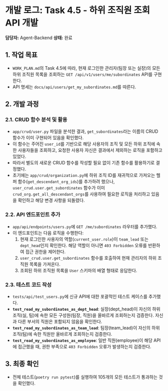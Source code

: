 # 개발 로그: Task 4.5 - 하위 조직원 조회 API 개발

**담당자:** Agent-Backend
**상태:** 완료

## 1. 작업 목표
- `WORK_PLAN.md`의 Task 4.5에 따라, 현재 로그인한 관리자(팀장 또는 실장)의 모든 하위 조직원 목록을 조회하는 `GET /api/v1/users/me/subordinates` API를 구현한다.
- API 명세는 `docs/api/users/get_my_subordinates.md`를 따른다.

## 2. 개발 과정

### 2.1. CRUD 함수 분석 및 활용
- `app/crud/user.py` 파일을 분석한 결과, `get_subordinates`라는 이름의 CRUD 함수가 이미 구현되어 있음을 확인했다.
- 이 함수는 주어진 `user_id`를 기반으로 해당 사용자의 조직 및 모든 하위 조직에 속한 사용자들을 조회하고, 요청한 사용자 자신은 결과에서 제외하는 로직을 포함하고 있었다.
- 따라서 별도의 새로운 CRUD 함수를 작성할 필요 없이 기존 함수를 활용하기로 결정했다.
- 초기에는 `app/crud/organization.py`에 하위 조직 ID를 재귀적으로 가져오는 헬퍼 함수(`get_descendant_org_ids`)를 추가하려 했으나, `user_crud.user.get_subordinates` 함수가 이미 `crud_org.get_all_descendant_orgs`를 사용하여 필요한 로직을 처리하고 있음을 확인하고 해당 변경 사항을 되돌렸다.

### 2.2. API 엔드포인트 추가
- `app/api/endpoints/users.py`에 `GET /me/subordinates` 라우터를 추가했다.
- 이 엔드포인트는 다음 로직을 수행한다:
    1. 현재 로그인한 사용자의 역할(`current_user.role`)이 `team_lead` 또는 `dept_head`인지 확인한다. 해당 역할이 아니면 `403 Forbidden` 오류를 반환하여 접근 권한을 제어한다.
    2. `user_crud.user.get_subordinates` 함수를 호출하여 현재 관리자의 하위 조직원 목록을 가져온다.
    3. 조회된 하위 조직원 목록을 `User` 스키마의 배열 형태로 응답한다.

### 2.3. 테스트 코드 작성
- `tests/api/test_users.py`에 신규 API에 대한 포괄적인 테스트 케이스를 추가했다.
- **`test_read_my_subordinates_as_dept_head`**: 실장(dept_head)이 자신의 하위 조직(실, 팀)에 속한 모든 구성원(팀장, 직원)을 올바르게 조회하는지 검증한다. 자신과 다른 부서의 직원은 포함되지 않음을 확인한다.
- **`test_read_my_subordinates_as_team_lead`**: 팀장(team_lead)이 자신의 하위 조직(팀)에 속한 직원만 올바르게 조회하는지 검증한다.
- **`test_read_my_subordinates_as_employee`**: 일반 직원(employee)이 해당 API에 접근했을 때, 권한 부족으로 `403 Forbidden` 오류가 발생하는지 검증한다.

## 3. 최종 확인
- 전체 테스트(`poetry run pytest`)를 실행하여 105개의 모든 테스트가 통과하는 것을 확인했다.
